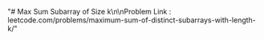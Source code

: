 "# Max Sum Subarray of Size k\n\nProblem Link : leetcode.com/problems/maximum-sum-of-distinct-subarrays-with-length-k/" 
